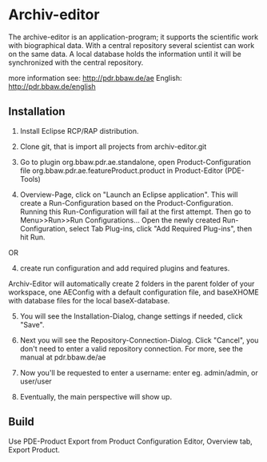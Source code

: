 Archiv-editor
=============
The archive-editor is an application-program; it supports the scientific work with biographical data. With a central repository several scientist can work on the same data. A local database holds the information until it will be synchronized with the central repository. 

more information see: http://pdr.bbaw.de/ae
English: http://pdr.bbaw.de/english

Installation
------------
1. Install Eclipse RCP/RAP distribution.

2. Clone git, that is import all projects from archiv-editor.git

3. Go to plugin org.bbaw.pdr.ae.standalone, open Product-Configuration file org.bbaw.pdr.ae.featureProduct.product in Product-Editor (PDE-Tools)

4. Overview-Page, click on "Launch an Eclipse application". This will create a Run-Configuration based on the Product-Configuration. Running this Run-Configuration will fail at the first attempt. Then go to Menu>>Run>>Run Configurations... Open the newly created Run-Configuration, select Tab Plug-ins, click "Add Required Plug-ins", then hit Run.

OR

4. create run configuration and add required plugins and features.

Archiv-Editor will automatically create 2 folders in the parent folder of your workspace, one AEConfig with a default configuration file, and baseXHOME with database files for the local baseX-database.

5. You will see the Installation-Dialog, change settings if needed, click "Save".

6. Next you will see the Repository-Connection-Dialog. Click "Cancel", you don't need to enter a valid repository connection. For more, see the manual at pdr.bbaw.de/ae

7. Now you'll be requested to enter a username: enter eg. admin/admin, or user/user

8. Eventually, the main perspective will show up.


Build
-----

Use PDE-Product Export from Product Configuration Editor, Overview tab, Export Product.